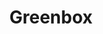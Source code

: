 ---
layout: pid
title: Greenbox
owner: husnoo
license: AGPLv3
site: https://github.com/husnoo/greenbox
source: https://github.com/husnoo/greenbox
---